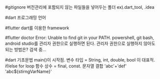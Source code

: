 #gitignore
  버전관리에 포함되지 않는 파일들을 넣어두는 폴더
  ex).dart_tool, .idea

#dart
 프로그래밍 언어

#flutter
 dart를 이용한 framework

#flutter doctor
  Error: Unable to find git in your PATH.
  powershell, git bash, android studio를 관리자 권한으로 실행하면 된다.
  관리자 권한으로 실행하지 않아도 되는 방법은?
  검색 중...

#dart 기초문법
 main()이 시작점.
 변수
 타입 = String, int, double, bool 이 대표적.
 if/else
 for loop
 함수
 상수 = final, const.
 문자열 결합
   'abc'+'def'
   'abc${stirngVarName}'
